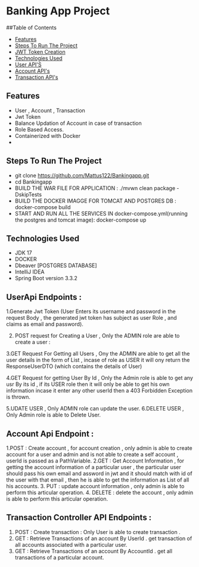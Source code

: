 # Banking App Project 

##Table of Contents
- [Features](#features)
- [Steps To Run The Project](#steps-to-run-the-project)
- [JWT Token Creation](#jwt-token-creation)
- [Technologies Used](#technologies-used)
- [User API'S](#user-api)
- [Account API's](#account-api)
- [Transaction API's](#transaction-api)


## Features

- User , Account , Transaction
- Jwt Token
- Balance Updation of Account in case of transaction
- Role Based Access.
- Containerized with Docker
- 

## Steps To Run The Project 
-  git clone https://github.com/Mattus122/Bankingapp.git
-  cd Bankingapp
-  BUILD THE WAR FILE FOR APPLICATION :  ./mvwn clean package -DskipTests
-  BUILD THE DOCKER IMAGGE FOR TOMCAT AND POSTGRES DB :  docker-compose build
-  START AND RUN ALL THE SERVICES IN docker-compose.yml(running the postgres and tomcat image): docker-compose up

## Technologies Used
- JDK 17
- DOCKER
- Dbeaver [POSTGRES DATABASE]
- IntelliJ IDEA
- Spring Boot version 3.3.2

## UserApi Endpoints : 

1.Generate Jwt Token (User Enters its username and password in the request Body , the generated jwt token has subject as user Role , and claims as email and password).

2. POST  request for Creating a User  , Only the   ADMIN role are able to create a user :

3.GET Request For Getting all Users , Ony the ADMIN are able to get all the user details in the form of List<ResponseUserDTO> , incase of role as USER it will ony return the ResponseUserDTO (which contains the details of User)

4.GET Request for getting User By Id , Only the Admin role is able to get any usr By its id , if its USER role then it will only be able to get his own information incase it enter any other userId then a 403 Forbidden Exception is thrown.

5.UDATE USER  , Only ADMIN role can update the user.
6.DELETE USER  , Only Admin role is able to Delete User.

## Account Api Endpoint  : 

1.POST  : Create account  ,  for account creation , only admin is able to create account for a user and admin  and is not able to create a self account , userId is passed as a PathVariable.
2.GET   : Get Account Information , for getting the account information of a particular user  ,  the particular user should pass his own email and assword in jwt and it should match with id of the user with that email , then he is able to get the information as List<AccountDTO> of all his accounts.
3. PUT  : update account information , only admin is able to perform this articular operation.
4. DELETE : delete the account , only admin is able to perform this articular operation.

## Transaction Controller API Endpoints : 

1. POST : Create transaction : Only User is able to create transaction .
2. GET  : Retrieve Transactions of an account By UserId  . get transaction of all accounts associated with a particular user.
3. GET  : Retrieve Transactions of an account By AccountId  . get all transactions of a particular account. 
